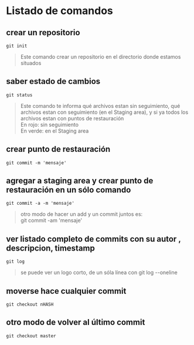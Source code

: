 # Listado de comandos

## crear un repositorio
    git init  
> Este comando crear un repositorio en el directorio donde estamos situados

## saber estado de cambios
    git status  
> Este comando te informa qué archivos estan sin seguimiento, 
> qué archivos estan con seguimiento (en el Staging area), 
> y si ya todos los archivos estan con puntos de restauración  
> En rojo: sin seguimiento  
> En verde: en el Staging area  

## crear punto de restauración
    git commit -m 'mensaje'

## agregar a staging area y crear punto de restauración en un sólo comando
    git commit -a -m 'mensaje'

> otro modo de hacer un add y un commit juntos es:   
    git commit -am 'mensaje'  

## ver listado completo de commits con su autor <email>, descripcion, timestamp
    git log  

> se puede ver un logo corto, de un sóla línea con
    git log --oneline

## moverse hace cualquier commit
    git checkout nHASH  

## otro modo de volver al último commit
    git checkout master  

